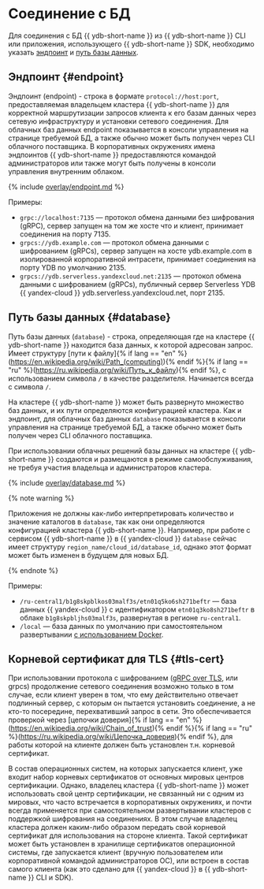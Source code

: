 # Соединение с БД

Для соединения с БД {{ ydb-short-name }} из {{ ydb-short-name }} CLI или приложения, использующего {{ ydb-short-name }} SDK, необходимо указать [эндпоинт](#endpoint) и [путь базы данных](#database).

## Эндпоинт {#endpoint}

Эндпоинт (endpoint) - строка в формате `protocol://host:port`, предоставляемая владельцем кластера {{ ydb-short-name }} для корректной маршрутизации запросов клиента к его базам данных через сетевую инфраструктуру и установки сетевого соединения. Для облачных баз данных endpoint показывается в консоли управления на странице требуемой БД, а также обычно может быть получен через CLI облачного поставщика. В корпоративных окружениях имена эндпоинтов {{ ydb-short-name }} предоставляются командой администраторов или также могут быть получены в консоли управления внутренним облаком.

{% include [overlay/endpoint.md](_includes/connect_overlay/endpoint.md) %}

Примеры:

* `grpc://localhost:7135` — протокол обмена данными без шифрования (gRPC), сервер запущен на том же хосте что и клиент, принимает соединения на порту 7135.
* `grpcs://ydb.example.com` — протокол обмена данными с шифрованием (gRPCs), сервер запущен на хосте ydb.example.com в изолированной корпоративной интрасети, принимает соединения на порту YDB по умолчанию 2135.
* `grpcs://ydb.serverless.yandexcloud.net:2135` — протокол обмена данными с шифрованием (gRPCs), публичный сервер Serverless YDB {{ yandex-cloud }} ydb.serverless.yandexcloud.net, порт 2135.

## Путь базы данных {#database}

Путь базы данных (`database`) - строка, определяющая где на кластере {{ ydb-short-name }} находится база данных, к которой адресован запрос. Имеет структуру [пути к файлу]{% if lang == "en" %}(https://en.wikipedia.org/wiki/Path_(computing)){% endif %}{% if lang == "ru" %}(https://ru.wikipedia.org/wiki/Путь_к_файлу){% endif %}, с использованием символа `/` в качестве разделителя. Начинается всегда с символа `/`.

На кластере {{ ydb-short-name }} может быть развернуто множество баз данных, и их пути определяются конфигурацией кластера. Как и эндпоинт, для облачных баз данных `database` показывается в консоли управления на странице требуемой БД, а также обычно может быть получен через CLI облачного поставщика.

При использовании облачных решений базы данных на кластере {{ ydb-short-name }} создаются и размещаются в режиме самообслуживания, не требуя участия владельца и администраторов кластера.

{% include [overlay/database.md](_includes/connect_overlay/database.md) %}

{% note warning %}

Приложения не должны как-либо интерпретировать количество и значение каталогов в `database`, так как они определяются конфигурацией кластера {{ ydb-short-name }}. Например, при работе с сервисом {{ ydb-short-name }} в {{ yandex-cloud }} `database` сейчас имеет структуру `region_name/cloud_id/database_id`, однако этот формат может быть изменен в будущем для новых БД.

{% endnote %}

Примеры:

* `/ru-central1/b1g8skpblkos03malf3s/etn01q5ko6sh271beftr` — база данных {{ yandex-cloud }} с идентификатором `etn01q3ko8sh271beftr` в облаке `b1g8skpbljhs03malf3s`, развернутая в регионе `ru-central1`.
* `/local` — база данных по умолчанию при самостоятельном развертывании [с использованием Docker](../getting_started/self_hosted/ydb_docker.md).

## Корневой сертификат для TLS {#tls-cert}

При использовании протокола с шифрованием ([gRPC over TLS](https://grpc.io/docs/guides/auth/), или grpcs) продолжение сетевого соединения возможно только в том случае, если клиент уверен в том, что ему действительно отвечает подлинный сервер, с которым он пытается установить соединение, а не кто-то посередине, перехвативший запрос в сети. Это обеспечивается проверкой через [цепочки доверия]{% if lang == "en" %}(https://en.wikipedia.org/wiki/Chain_of_trust){% endif %}{% if lang == "ru" %}(https://ru.wikipedia.org/wiki/Цепочка_доверия){% endif %}, для работы которой на клиенте должен быть установлен т.н. корневой сертификат.

В состав операционных систем, на которых запускается клиент, уже входит набор корневых сертификатов от основных мировых центров сертификации. Однако, владелец кластера {{ ydb-short-name }} может использовать свой центр сертификации, не связанный ни с одним из мировых, что часто встречается в корпоративных окружениях, и почти всегда применяется при самостоятельном развертывании кластеров с поддержкой шифрования на соединениях. В этом случае владелец кластера должен каким-либо образом передать свой корневой сертификат для использования на стороне клиента. Такой сертификат может быть установлен в хранилище сертификатов операционной системы, где запускается клиент (вручную пользователем или корпоративной командой администраторов ОС), или встроен в состав самого клиента (как это сделано для {{ yandex-cloud }} в {{ ydb-short-name }} CLI и SDK).
